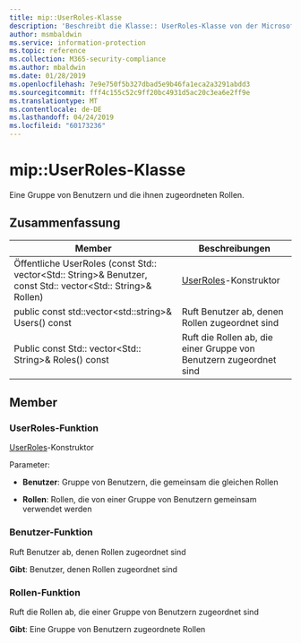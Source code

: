 ```yaml
---
title: mip::UserRoles-Klasse
description: 'Beschreibt die Klasse:: UserRoles-Klasse von der Microsoft Information Protection (MIP) SDK.'
author: msmbaldwin
ms.service: information-protection
ms.topic: reference
ms.collection: M365-security-compliance
ms.author: mbaldwin
ms.date: 01/28/2019
ms.openlocfilehash: 7e9e750f5b327dbad5e9b46fa1eca2a3291abdd3
ms.sourcegitcommit: fff4c155c52c9ff20bc4931d5ac20c3ea6e2ff9e
ms.translationtype: MT
ms.contentlocale: de-DE
ms.lasthandoff: 04/24/2019
ms.locfileid: "60173236"
---
```

# <a name="class-mipuserroles"></a>mip::UserRoles-Klasse 
Eine Gruppe von Benutzern und die ihnen zugeordneten Rollen.
  
## <a name="summary"></a>Zusammenfassung
 Member                        | Beschreibungen                                
--------------------------------|---------------------------------------------
Öffentliche UserRoles (const Std:: vector\<Std:: String\>& Benutzer, const Std:: vector\<Std:: String\>& Rollen)  |  [UserRoles](class_mip_userroles.md)-Konstruktor
public const std::vector\<std::string\>& Users() const  |  Ruft Benutzer ab, denen Rollen zugeordnet sind
Public const Std:: vector\<Std:: String\>& Roles() const  |  Ruft die Rollen ab, die einer Gruppe von Benutzern zugeordnet sind
  
## <a name="members"></a>Member
  
### <a name="userroles-function"></a>UserRoles-Funktion
[UserRoles](class_mip_userroles.md)-Konstruktor

Parameter:  
* **Benutzer**: Gruppe von Benutzern, die gemeinsam die gleichen Rollen 


* **Rollen**: Rollen, die von einer Gruppe von Benutzern gemeinsam verwendet werden


  
### <a name="users-function"></a>Benutzer-Funktion
Ruft Benutzer ab, denen Rollen zugeordnet sind

  
**Gibt**: Benutzer, denen Rollen zugeordnet sind
  
### <a name="roles-function"></a>Rollen-Funktion
Ruft die Rollen ab, die einer Gruppe von Benutzern zugeordnet sind

  
**Gibt**: Eine Gruppe von Benutzern zugeordnete Rollen